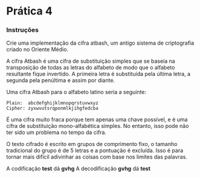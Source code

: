 # Prática 4

### Instruções
Crie uma implementação da cifra atbash, um antigo sistema de criptografia criado no Oriente Médio.

A cifra Atbash é uma cifra de substituição simples que se baseia na transposição de todas as letras do alfabeto de modo que o alfabeto resultante fique invertido. A primeira letra é substituída pela última letra, a segunda pela penúltima e assim por diante.

Uma cifra Atbash para o alfabeto latino seria a seguinte:
~~~
Plain:  abcdefghijklmnopqrstuvwxyz
Cipher: zyxwvutsrqponmlkjihgfedcba
~~~

É uma cifra muito fraca porque tem apenas uma chave possível, e é uma cifra de substituição mono-alfabética simples. No entanto, isso pode não ter sido um problema no tempo da cifra.

O texto cifrado é escrito em grupos de comprimento fixo, o tamanho tradicional do grupo é de 5 letras e a pontuação é excluída. Isso é para tornar mais difícil adivinhar as coisas com base nos limites das palavras.

A codificação **test** dá **gvhg**
A decodificação **gvhg** dá **test**
